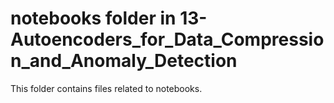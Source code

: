 # notebooks folder in 13-Autoencoders_for_Data_Compression_and_Anomaly_Detection
This folder contains files related to notebooks.

